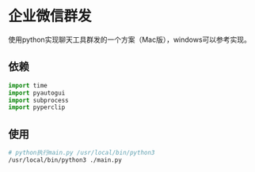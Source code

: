 # 企业微信群发
使用python实现聊天工具群发的一个方案（Mac版），windows可以参考实现。

## 依赖
```python
import time
import pyautogui
import subprocess
import pyperclip
```

## 使用
```bash
# python执行main.py /usr/local/bin/python3
/usr/local/bin/python3 ./main.py
```